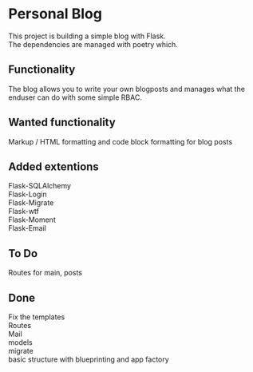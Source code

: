 # Personal Blog  

This project is building a simple blog with Flask.  
The dependencies are managed with poetry which.  

## Functionality  

The blog allows you to write your own blogposts and manages what the enduser can do with some simple RBAC.

## Wanted functionality  

Markup / HTML formatting and code block formatting for blog posts  

## Added extentions

Flask-SQLAlchemy  
Flask-Login  
Flask-Migrate  
Flask-wtf  
Flask-Moment  
Flask-Email  

## To Do

Routes for main, posts  

## Done

Fix the templates  
Routes  
Mail  
models  
migrate  
basic structure with blueprinting and app factory  
